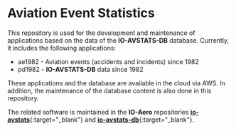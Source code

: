 # Aviation Event Statistics

This repository is used for the development and maintenance of applications based on the data of the **IO-AVSTATS-DB** database. 
Currently, it includes the following applications:

- ae1982 - Aviation events (accidents and incidents) since 1982
- pd1982 - **IO-AVSTATS-DB** data since 1982

These applications and the database are available in the cloud via AWS.
In addition, the maintenance of the database content is also done in this repository. 

The related software is maintained in the **IO-Aero** repositories [**io-avstats**](https://github.com/io-aero/io-avstats){:target="_blank"} and  [**io-avstats-db**](https://github.com/io-aero/io-avstats-db){:target="_blank"}.
